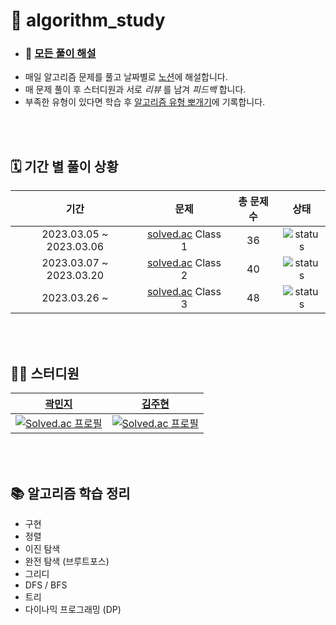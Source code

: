 # 🫧 algorithm_study
- ### 📁 [모든 풀이 해설](https://www.notion.so/00d4fae98a14456fb33aed27e073737b?v=064e34fc1a1c44679a1f16155668adb7&pvs=4)
- 매일 알고리즘 문제를 풀고 날짜별로 [노션](https://www.notion.so/aba9f8bf2a7f41d0b9b86d4c1ea905a4?pvs=4)에 해설합니다.
- 매 문제 풀이 후 스터디원과 서로 *리뷰* 를 남겨 *피드백* 합니다.
- 부족한 유형이 있다면 학습 후 [알고리즘 유형 뽀개기](https://www.notion.so/fef01af379f74ff38dbcf6384ac54458?v=16fb17c560154032938b42236ca7406f&pvs=4)에 기록합니다.

<br/>
<br/>

## 🗓️ 기간 별 풀이 상황
|기간|문제|총 문제 수|상태|
|:---:|:---:|:---:|:---:|
|2023.03.05 ~ 2023.03.06|[solved.ac](https://solved.ac/class) Class 1|36|![status](https://img.shields.io/badge/-완료-0885CC)|
|2023.03.07 ~ 2023.03.20|[solved.ac](https://solved.ac/class) Class 2|40|![status](https://img.shields.io/badge/-완료-0885CC)|
|2023.03.26 ~ |[solved.ac](https://solved.ac/class) Class 3|48|![status](https://img.shields.io/badge/-진행-31AE0F)|

<br/>
<br/>

## 🧑‍💻 스터디원
|[곽민지](https://github.com/minji-gwak)|[김주현](https://github.com/sangpok)|
|:---:|:---:|
|[![Solved.ac 프로필](http://mazassumnida.wtf/api/mini/generate_badge?boj=mini0006)](https://solved.ac/mini0006)|[![Solved.ac 프로필](http://mazassumnida.wtf/api/mini/generate_badge?boj=sangpok)](https://solved.ac/sangpok)|

<br/>
<br/>

## 📚 알고리즘 학습 정리
- 구현
- 정렬
- 이진 탐색
- 완전 탐색 (브루트포스)
- 그리디
- DFS / BFS
- 트리
- 다이나믹 프로그래밍 (DP)
